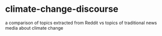 # climate-change-discourse
a comparison of topics extracted from Reddit vs topics of traditional news media about climate change
